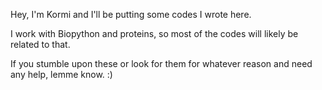 Hey, I'm Kormi and I'll be putting some codes I wrote here.

I work with Biopython and proteins, so most of the codes will likely be related to that.

If you stumble upon these or look for them for whatever reason and need any help, lemme know. :)
